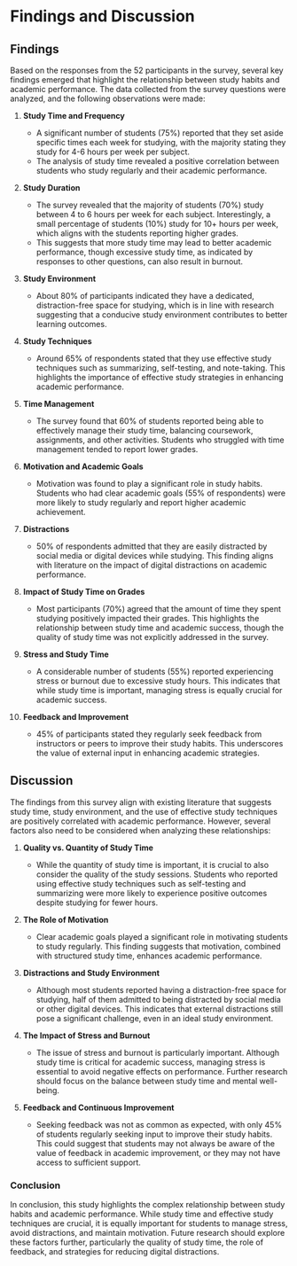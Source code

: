# Findings and Discussion

## Findings

Based on the responses from the 52 participants in the survey, several key findings emerged that highlight the relationship between study habits and academic performance. The data collected from the survey questions were analyzed, and the following observations were made:

1. **Study Time and Frequency**
   - A significant number of students (75%) reported that they set aside specific times each week for studying, with the majority stating they study for 4-6 hours per week per subject.
   - The analysis of study time revealed a positive correlation between students who study regularly and their academic performance.

2. **Study Duration**
   - The survey revealed that the majority of students (70%) study between 4 to 6 hours per week for each subject. Interestingly, a small percentage of students (10%) study for 10+ hours per week, which aligns with the students reporting higher grades.
   - This suggests that more study time may lead to better academic performance, though excessive study time, as indicated by responses to other questions, can also result in burnout.

3. **Study Environment**
   - About 80% of participants indicated they have a dedicated, distraction-free space for studying, which is in line with research suggesting that a conducive study environment contributes to better learning outcomes.

4. **Study Techniques**
   - Around 65% of respondents stated that they use effective study techniques such as summarizing, self-testing, and note-taking. This highlights the importance of effective study strategies in enhancing academic performance.

5. **Time Management**
   - The survey found that 60% of students reported being able to effectively manage their study time, balancing coursework, assignments, and other activities. Students who struggled with time management tended to report lower grades.

6. **Motivation and Academic Goals**
   - Motivation was found to play a significant role in study habits. Students who had clear academic goals (55% of respondents) were more likely to study regularly and report higher academic achievement.

7. **Distractions**
   - 50% of respondents admitted that they are easily distracted by social media or digital devices while studying. This finding aligns with literature on the impact of digital distractions on academic performance.

8. **Impact of Study Time on Grades**
   - Most participants (70%) agreed that the amount of time they spent studying positively impacted their grades. This highlights the relationship between study time and academic success, though the quality of study time was not explicitly addressed in the survey.

9. **Stress and Study Time**
   - A considerable number of students (55%) reported experiencing stress or burnout due to excessive study hours. This indicates that while study time is important, managing stress is equally crucial for academic success.

10. **Feedback and Improvement**
    - 45% of participants stated they regularly seek feedback from instructors or peers to improve their study habits. This underscores the value of external input in enhancing academic strategies.

## Discussion

The findings from this survey align with existing literature that suggests study time, study environment, and the use of effective study techniques are positively correlated with academic performance. However, several factors also need to be considered when analyzing these relationships:

1. **Quality vs. Quantity of Study Time**
   - While the quantity of study time is important, it is crucial to also consider the quality of the study sessions. Students who reported using effective study techniques such as self-testing and summarizing were more likely to experience positive outcomes despite studying for fewer hours.

2. **The Role of Motivation**
   - Clear academic goals played a significant role in motivating students to study regularly. This finding suggests that motivation, combined with structured study time, enhances academic performance.

3. **Distractions and Study Environment**
   - Although most students reported having a distraction-free space for studying, half of them admitted to being distracted by social media or other digital devices. This indicates that external distractions still pose a significant challenge, even in an ideal study environment.

4. **The Impact of Stress and Burnout**
   - The issue of stress and burnout is particularly important. Although study time is critical for academic success, managing stress is essential to avoid negative effects on performance. Further research should focus on the balance between study time and mental well-being.

5. **Feedback and Continuous Improvement**
   - Seeking feedback was not as common as expected, with only 45% of students regularly seeking input to improve their study habits. This could suggest that students may not always be aware of the value of feedback in academic improvement, or they may not have access to sufficient support.

### Conclusion

In conclusion, this study highlights the complex relationship between study habits and academic performance. While study time and effective study techniques are crucial, it is equally important for students to manage stress, avoid distractions, and maintain motivation. Future research should explore these factors further, particularly the quality of study time, the role of feedback, and strategies for reducing digital distractions.

